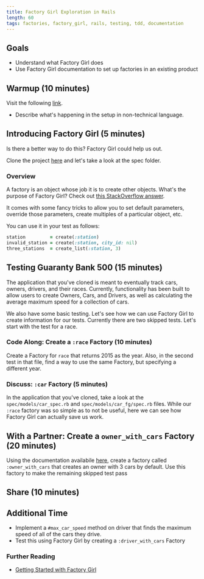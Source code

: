 ```yaml
---
title: Factory Girl Exploration in Rails
length: 60
tags: factories, factory_girl, rails, testing, tdd, documentation
---
```


## Goals

* Understand what Factory Girl does
* Use Factory Girl documentation to set up factories in an existing product

## Warmup (10 minutes)

Visit the following [link](https://github.com/s-espinosa/bike-share/blob/testing_sample/spec/models/example_spec.rb).

* Describe what's happening in the setup in non-technical language.

## Introducing Factory Girl (5 minutes)

Is there a better way to do this? Factory Girl could help us out.

Clone the project [here](https://github.com/s-espinosa/guaranty_bank_500) and let's take a look at the spec folder.

### Overview

A factory is an object whose job it is to create other objects. What's the purpose of Factory Girl? Check out [this StackOverflow answer](http://stackoverflow.com/questions/5183975/factory-girl-whats-the-purpose).

It comes with some fancy tricks to allow you to set default parameters, override those parameters, create multiples of a particular object, etc.

You can use it in your test as follows:

```ruby
station         = create(:station)
invalid_station = create(:station, city_id: nil)
three_stations  = create_list(:station, 3)
```

## Testing Guaranty Bank 500 (15 minutes)

The application that you've cloned is meant to eventually track cars, owners, drivers, and their races. Currently, functionality has been built to allow users to create Owners, Cars, and Drivers, as well as calculating the average maximum speed for a collection of cars.

We also have some basic testing. Let's see how we can use Factory Girl to create information for our tests. Currently there are two skipped tests. Let's start with the test for a race.

### Code Along: Create a `:race` Factory (10 minutes)

Create a Factory for `race` that returns 2015 as the year. Also, in the second test in that file, find a way to use the same Factory, but specifying a different year.

### Discuss: `:car` Factory (5 minutes)

In the application that you've cloned, take a look at the `spec/models/car_spec.rb` and `spec/models/car_fg/spec.rb` files. While our `:race` factory was so simple as to not be useful, here we can see how Factory Girl can actually save us work.

## With a Partner: Create a `owner_with_cars` Factory (20 minutes)

Using the documentation availabile [here](http://www.rubydoc.info/gems/factory_girl/file/GETTING_STARTED.md), create a factory called `:owner_with_cars` that creates an owner with 3 cars by default. Use this factory to make the remaining skipped test pass

## Share (10 minutes)

## Additional Time

* Implement a `#max_car_speed` method on driver that finds the maximum speed of all of the cars they drive.
* Test this using Factory Girl by creating a `:driver_with_cars` Factory

### Further Reading

* [Getting Started with Factory Girl](http://www.rubydoc.info/gems/factory_girl/file/GETTING_STARTED.md)
